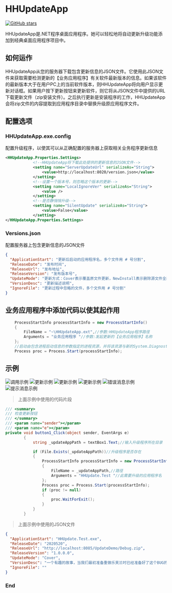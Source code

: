 # HHUpdateApp
[![GitHub stars](https://img.shields.io/github/stars/micahh28/HHUpdateApp?color=1&label=stars%20%E2%98%85%E2%98%85%E2%98%85%E2%98%85%E2%98%86)](https://github.com/micahh28/HHUpdateApp/stargazers)

HHUpdateApp是.NET程序桌面应用程序。她可以轻松地将自动更新升级功能添加到经典桌面应用程序项目中。


## 如何运作
HHUpdateApp从您的服务器下载包含更新信息的JSON文件。它使用此JSON文件来获取需要检测更新的【业务应用程序】有关软件最新版本的信息。如果该软件的最新版本大于在用户PC上的当前软件版本，则HHUpdateApp将向用户显示更新对话框。如果用户按下更新按钮来更新软件，则它将从JSON文件中提供的URL下载更新文件（zip安装文件）。之后执行更新是安装程序的工作，HHUpdateApp会将zip文件的内容提取到应用程序目录中替换升级原应用程序文件。

## 配置选项
### HHUpdateApp.exe.config
配置升级程序，以使其可以从正确配置的服务器上获取相关业务程序更新信息
```xml
<HHUpdateApp.Properties.Settings>
            <!--HHUpdateApp将下载此处提供的更新信息的JSON文件-->
            <setting name="ServerUpdateUrl" serializeAs="String">
                <value>http://localhost:8020/version.json</value>
            </setting>
			<!--设置一个版本号，则忽略这个版本的更新-->
            <setting name="LocalIgnoreVer" serializeAs="String">
                <value />
            </setting>
			<!--是否静悄悄升级-->
            <setting name="SilentUpdate" serializeAs="String">
                <value>False</value>
            </setting>
</HHUpdateApp.Properties.Settings>
```
### Versions.json
配置服务器上包含更新信息的JSON文件
```json
{
  "ApplicationStart": "更新后启动的应用程序名，多个文件用 # 号分割",
  "ReleaseDate": "发布时间",
  "ReleaseUrl": "发布地址",
  "ReleaseVersion": "发布版本号",
  "UpdateMode": "更新方式：Cover表示覆盖原文件更新，NewInstall表示删除源文件全新安装",
  "VersionDesc": "更新描述说明",
  "IgnoreFile": "更新过程中忽略的文件，多个文件用 # 号分割"
}
```

## 业务应用程序中添加代码以使其起作用
```csharp
    ProcessStartInfo processStartInfo = new ProcessStartInfo()
    {
        FileName = "~\HHUpdateApp.ext",//参数:HHUpdateApp程序路径
        Arguments = "业务应用程序 "//参数:发起更新的【业务应用程序】名称
    };
    //启动由包含进程启动信息的参数指定的进程资源，并将该资源与新的System.Diagnostics.Process 组件关联。
    Process proc = Process.Start(processStartInfo);
```

## 示例
![调用示例](https://github.com/micahh28/HHUpdateApp/blob/master/Images/demo1.png "调用示例")
![更新示例](https://github.com/micahh28/HHUpdateApp/blob/master/Images/demo2.png "更新示例")
![更新示例](https://github.com/micahh28/HHUpdateApp/blob/master/Images/demo3.png "更新示例")
![更新示例](https://github.com/micahh28/HHUpdateApp/blob/master/Images/demo4.png "更新示例")
![错误消息示例](https://github.com/micahh28/HHUpdateApp/blob/master/Images/demo5.png "错误消息示例")
![提示消息示例](https://github.com/micahh28/HHUpdateApp/blob/master/Images/demo6.png "提示消息示例")

>上面示例中使用的代码片段

```csharp
/// <summary>
/// 检查更新按钮
/// </summary>
/// <param name="sender"></param>
/// <param name="e"></param>
private void button1_Click(object sender, EventArgs e)
        {
            string _updateAppPath = textBox1.Text;//输入升级程序所在目录

            if (File.Exists(_updateAppPath))//升级程序是否存在
            {
                ProcessStartInfo processStartInfo = new ProcessStartInfo()
                {
                    FileName = _updateAppPath,//路径
                    Arguments = "HHUpdate.Test "//此需要升级的应用程序名
                };
                Process proc = Process.Start(processStartInfo);
                if (proc != null)
                {
                    proc.WaitForExit();
                }
            }
        }
```
>上面示例中使用的JSON文件

```json
{
  "ApplicationStart": "HHUpdate.Test.exe",
  "ReleaseDate": "2020520",
  "ReleaseUrl": "http://localhost:8085/UpdateDemo/Debug.zip",
  "ReleaseVersion": "1.0.0.0",
  "UpdateMode": "Cover",
  "VersionDesc": "一个有趣的故事，当我们最初准备重做乐芙兰时已经准备好了这个BUG的修复，但最后并没有实装，因为这个技能被取代了。\r\n1，修复了一个BUG，【被动 - 镜花水月】所召唤的分身在普攻命中前阵亡，那么她所进行的普攻会造成伤害。\r\n2，新增：【恶意魔印】将为目标施加一个印记。\r\n3，乐芙兰重做后的大招理应让她能够选择复制哪个技能来做出更有趣的连招。",
  "IgnoreFile": ""
}
```
### End
